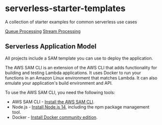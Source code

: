 # serverless-starter-templates
A collection of starter examples for common serverless use cases

[Queue Processing](https://github.com/georgmao/serverless-starter-templates/tree/main/queue-processing-sqs-lambda)
[Stream Processing](https://github.com/georgmao/serverless-starter-templates/tree/main/queue-processing-kinesis-lambda)


## Serverless Application Model
All projects include a SAM template you can use to deploy the application.

The AWS SAM CLI is an extension of the AWS CLI that adds functionality for building and testing Lambda applications. It uses Docker to run your functions in an Amazon Linux environment that matches Lambda. It can also emulate your application's build environment and API.

To use the AWS SAM CLI, you need the following tools:

* AWS SAM CLI - [Install the AWS SAM CLI](https://docs.aws.amazon.com/serverless-application-model/latest/developerguide/serverless-sam-cli-install.html).
* Node.js - [Install Node.js 14](https://nodejs.org/en/), including the npm package management tool.
* Docker - [Install Docker community edition](https://hub.docker.com/search/?type=edition&offering=community).
